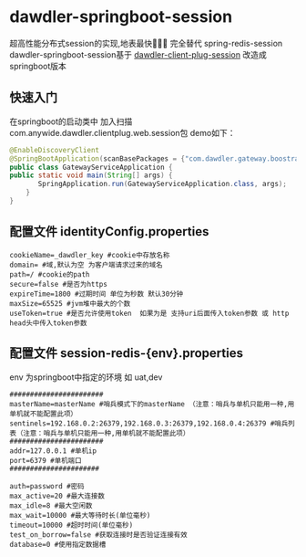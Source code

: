 # dawdler-springboot-session

超高性能分布式session的实现,地表最快🚀🚀🚀 完全替代 spring-redis-session
dawdler-springboot-session基于 [dawdler-client-plug-session](https://github.com/srchen1987/dawdler-series/tree/master/dawdler/dawdler-client-plug-session) 改造成 springboot版本

## 快速入门

在springboot的启动类中 加入扫描com.anywide.dawdler.clientplug.web.session包 demo如下：

  ```java
  @EnableDiscoveryClient
  @SpringBootApplication(scanBasePackages = {"com.dawdler.gateway.boostrap","com.anywide.dawdler.clientplug.web.session"})
  public class GatewayServiceApplication {
  public static void main(String[] args) {
         SpringApplication.run(GatewayServiceApplication.class, args);
      }
  }
  ```

## 配置文件 identityConfig.properties

```properties
cookieName=_dawdler_key #cookie中存放名称
domain= #域,默认为空 为客户端请求过来的域名
path=/ #cookie的path
secure=false #是否为https
expireTime=1800 #过期时间 单位为秒数 默认30分钟
maxSize=65525 #jvm堆中最大的个数
useToken=true #是否允许使用token  如果为是 支持uri后面传入token参数 或 http head头中传入token参数
```

## 配置文件 session-redis-{env}.properties

env 为springboot中指定的环境 如 uat,dev

```properties
#######################
masterName=masterName #哨兵模式下的masterName （注意：哨兵与单机只能用一种,用单机就不能配置此项）
sentinels=192.168.0.2:26379,192.168.0.3:26379,192.168.0.4:26379 #哨兵列表（注意：哨兵与单机只能用一种,用单机就不能配置此项）
#######################
addr=127.0.0.1 #单机ip
port=6379 #单机端口
######################

auth=password #密码
max_active=20 #最大连接数
max_idle=8 #最大空闲数
max_wait=10000 #最大等待时长(单位毫秒)
timeout=10000 #超时时间(单位毫秒)
test_on_borrow=false #获取连接时是否验证连接有效
database=0 #使用指定数据槽
```
